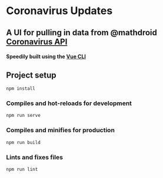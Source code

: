 # Coronavirus Updates

## A UI for pulling in data from @mathdroid [Coronavirus API](https://github.com/mathdroid/covid-19-api)

#### Speedily built using the [Vue CLI](https://cli.vuejs.org/)


## Project setup
```
npm install
```

### Compiles and hot-reloads for development
```
npm run serve
```

### Compiles and minifies for production
```
npm run build
```

### Lints and fixes files
```
npm run lint
```
